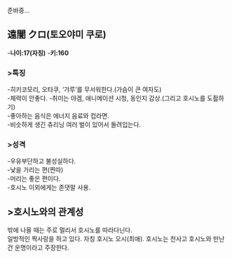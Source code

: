 준바중...
## 遠闇 クロ(토오야미 쿠로) 
-**나이:17(자칭)** 
-**키:160**
### >특징
-히키코모리, 오타쿠, ‘갸루’를 무서워한다.(가슴이 큰 여자도)  
-체력이 안좋다.
-취미는 야겜, 애니메이션 시청, 동인지 감상.(그리고 호시노를 도촬하기)  
-좋아하는 음식은 에너지 음료와 컵라면.  
-비슷하게 생긴 츄리닝 여러 벌이 있어서 돌려입는다.   
### >성격
-우유부단하고 불성실하다.  
-낯을 가리는 편(찐따)  
-머리는 좋은 편이다.  
-호시노 이외에게는 존댓말 사용.  
## >호시노와의 관계성
밖에 나올 때는 주로 멀리서 호시노를 따라다닌다.   
일방적인 짝사랑을 하고 있다. 자칭 호시노 오시(최애). 호시노는 천사고 호시노와 만난건 운명이라고 주장한다.
